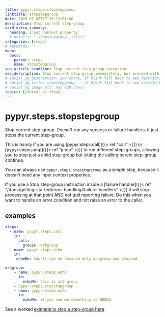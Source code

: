 ```yaml
---
title: pypyr.steps.stopstepgroup
linktitle: stopstepgroup
date: 2020-07-07T17:36:13+01:00
description: Stop current step-group.
card_extra_summary:
  heading: input context property
  # details: "`stopstepgroup` (dict)"
categories: [steps]
# keywords: ""
menu:
  docs:
    parent: steps
    name: stopstepgroup
seo_article_headline: Stop current step-group execution.
seo_description: Stop current step-group immediately, but proceed with the calling step-groups during task-runner execution.
# social_og_description: 200 chars, if blank fall back to seo_description then description
# social_og_title: stopstepgroup -- if blank fall back to seo_article_headline > .Title. Max 70 chars
# social_og_image_alt: max 420 chars
topics: [control-of-flow]
---
```

# pypyr.steps.stopstepgroup
Stop current step-group. Doesn't run any success or failure handlers,
it just stops the current step-group.

This is handy if you are using [pypyr.steps.call]({{< ref "call" >}}) or 
[pypyr.steps.jump]({{< ref "jump" >}}) to run different step-groups, 
allowing you to stop just a child step-group but letting the calling parent 
step-group continue.

You can always use `pypyr.steps.stopstepgroup` as a simple step, because it 
doesn't need any input context properties.

If you use a Stop step-group instruction inside a 
[failure handler]({{< ref "/docs/getting-started/error-handling#failure-handlers" >}}) 
it will stop processing at that point AND not quit reporting failure. Do this 
when you want to handle an error condition and not raise an error to the caller.

## examples
```yaml
steps:
  - name: pypyr.steps.call
    in:
      call:
        groups: arbgroup
  - name: pypyr.steps.echo
    in:
     echoMe: You'll see me because only arbgroup was stopped.

arbgroup:
    - name: pypyr.steps.echo
      in:
        echoMe: this is arb group
    - pypyr.steps.stopstepgroup
    - name: pypyr.steps.echo
      in:
        echoMe: if you see me something is WRONG.
```

See a worked [example to stop a step-group
here](https://github.com/pypyr/pypyr-example/blob/master/pipelines/stop-stepgroup.yaml).
